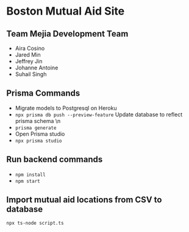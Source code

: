 # Boston Mutual Aid Site

## Team Mejia Development Team

* Aira Cosino
* Jared Min
* Jeffrey Jin
* Johanne Antoine
* Suhail Singh

## Prisma Commands
* Migrate models to Postgresql on Heroku
* `npx prisma db push --preview-feature`
Update database to reflect prisma schema \n
* `prisma generate`
* Open Prisma studio
* `npx prisma studio`

## Run backend commands
* `npm install`
* `npm start`

## Import mutual aid locations from CSV to database
`npx ts-node script.ts`
